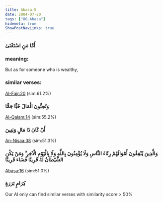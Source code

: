 ```yaml
---
title: Abasa:5
date: 2004-07-20
tags: ["80.Abasa"]
hidemeta: true 
ShowPostNavLinks: true 
---
```

### أَمَّا مَنِ اسْتَغْنَىٰ
### meaning: 
But as for someone who is wealthy,
### similar verses: 

[Al-Fajr:20](/89/20) (sim:61.2%)

### وَتُحِبُّونَ الْمَالَ حُبًّا جَمًّا

[Al-Qalam:14](/68/14) (sim:55.2%)

### أَنْ كَانَ ذَا مَالٍ وَبَنِينَ

[An-Nisaa:38](/4/38) (sim:51.3%)

### وَالَّذِينَ يُنْفِقُونَ أَمْوَالَهُمْ رِئَاءَ النَّاسِ وَلَا يُؤْمِنُونَ بِاللَّهِ وَلَا بِالْيَوْمِ الْآخِرِ ۗ وَمَنْ يَكُنِ الشَّيْطَانُ لَهُ قَرِينًا فَسَاءَ قَرِينًا

[Abasa:16](/80/16) (sim:51.0%)

### كِرَامٍ بَرَرَةٍ

Our AI only can find similar verses with similarity score > 50% 
